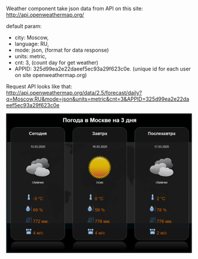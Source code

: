 Weather component take json data from API on this site:
http://api.openweathermap.org/

default param:

- city: Moscow,
- language: RU,
- mode: json, (format for data response)
- units: metric,
- cnt: 3, (count day for get weather)
- APPID: 325d99ea2e22daeef5ec93a29f623c0e. (unique id for each user on site openweathermap.org)

Request API looks like that:
http://api.openweathermap.org/data/2.5/forecast/daily?q=Moscow,RU&mode=json&units=metric&cnt=3&APPID=325d99ea2e22daeef5ec93a29f623c0e

![Иллюстрация к проекту](https://github.com/AmMozart/weather-app/raw/master/public/preview.png)
